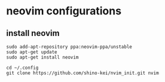 # neovim configurations

## install neovim

```
sudo add-apt-repository ppa:neovim-ppa/unstable
sudo apt-get update
sudo apt-get install neovim
```

```
cd ~/.config
git clone https://github.com/shino-kei/nvim_init.git nvim
```

